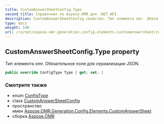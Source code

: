 ```yaml
---
title: CustomAnswerSheetConfig.Type
second_title: Справочник по Aspose.OMR для .NET API
description: CustomAnswerSheetConfig свойство. Тип элемента omr. Обязательное поле для сериализации JSON.
type: docs
weight: 140
url: /ru/net/aspose.omr.generation.config.elements.customanswersheet/customanswersheetconfig/type/
---
```

## CustomAnswerSheetConfig.Type property

Тип элемента omr. Обязательное поле для сериализации JSON.

```csharp
public override ConfigType Type { get; set; }
```

### Смотрите также

* enum [ConfigType](../../../aspose.omr.generation.config.enums/configtype/)
* class [CustomAnswerSheetConfig](../)
* пространство имен [Aspose.OMR.Generation.Config.Elements.CustomAnswerSheet](../../customanswersheetconfig/)
* сборка [Aspose.OMR](../../../)


